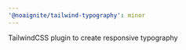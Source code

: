 ```yaml
---
'@noaignite/tailwind-typography': minor
---
```


TailwindCSS plugin to create responsive typography
